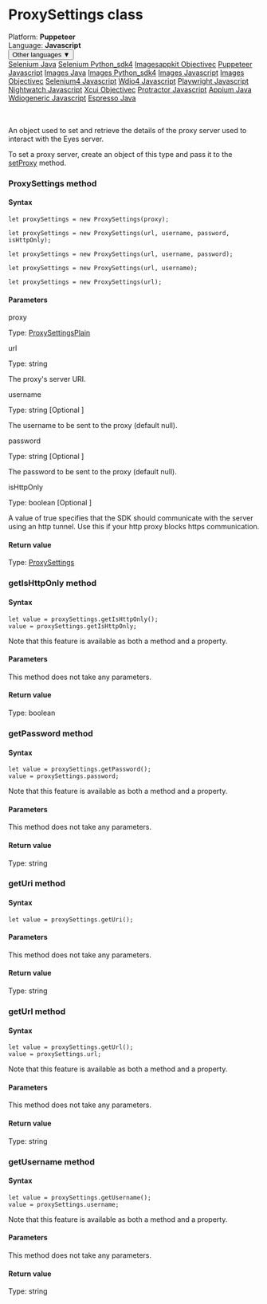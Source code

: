 # ProxySettings class
<div class='platform-bar-container-div'><div class='platform-bar-div'>Platform:  <b> Puppeteer</b>
</div><div class='platform-bar-div'>Language: <b>Javascript</b></div><div class='dropdown-button-container-div'><button class='sdk-language-dropdown-button'>Other languages ▼</button><div class='dropdown-content'>
<a href='../../selenium/java/proxysettings'>Selenium Java</a>
<a href='../../selenium/python_sdk4/proxysettings'>Selenium Python_sdk4</a>
<a href='../../imagesappkit/objectivec/proxysettings'>Imagesappkit Objectivec</a>
<a href='../../puppeteer/javascript/proxysettings'>Puppeteer Javascript</a>
<a href='../../images/java/proxysettings'>Images Java</a>
<a href='../../images/python_sdk4/proxysettings'>Images Python_sdk4</a>
<a href='../../images/javascript/proxysettings'>Images Javascript</a>
<a href='../../images/objectivec/proxysettings'>Images Objectivec</a>
<a href='../../selenium4/javascript/proxysettings'>Selenium4 Javascript</a>
<a href='../../wdio4/javascript/proxysettings'>Wdio4 Javascript</a>
<a href='../../playwright/javascript/proxysettings'>Playwright Javascript</a>
<a href='../../nightwatch/javascript/proxysettings'>Nightwatch Javascript</a>
<a href='../../xcui/objectivec/proxysettings'>Xcui Objectivec</a>
<a href='../../protractor/javascript/proxysettings'>Protractor Javascript</a>
<a href='../../appium/java/proxysettings'>Appium Java</a>
<a href='../../wdiogeneric/javascript/proxysettings'>Wdiogeneric Javascript</a>
<a href='../../espresso/java/proxysettings'>Espresso Java</a>
</div></div><br /><br /></div>




An object used to set and retrieve the details of the proxy server used to interact with the Eyes server.

To set a proxy server, create an object of this type and pass it to the [setProxy](./eyes#setproxy-method) method.



### ProxySettings method
#### Syntax


    let proxySettings = new ProxySettings(proxy);
    
    let proxySettings = new ProxySettings(url, username, password, isHttpOnly);
    
    let proxySettings = new ProxySettings(url, username, password);
    
    let proxySettings = new ProxySettings(url, username);
    
    let proxySettings = new ProxySettings(url);
    

#### Parameters

proxy

Type: [ProxySettingsPlain](./proxysettingsplain)

url

Type: string

The proxy's server URI.

username

Type: string \[Optional \]

The username to be sent to the proxy (default null).

password

Type: string \[Optional \]

The password to be sent to the proxy (default null).

isHttpOnly

Type: boolean \[Optional \]

A value of true specifies that the SDK should communicate with the server using an http tunnel. Use this if your http proxy blocks https communication.

#### Return value

Type:  [ProxySettings](./proxysettings)


### getIsHttpOnly method
#### Syntax


    let value = proxySettings.getIsHttpOnly();
    value = proxySettings.getIsHttpOnly;
    

Note that this feature is available as both a method and a property.

#### Parameters

This method does not take any parameters.

#### Return value

Type:  boolean

### getPassword method
#### Syntax


    let value = proxySettings.getPassword();
    value = proxySettings.password;
    

Note that this feature is available as both a method and a property.

#### Parameters

This method does not take any parameters.

#### Return value

Type:  string

### getUri method
#### Syntax


    let value = proxySettings.getUri();
    

#### Parameters

This method does not take any parameters.

#### Return value

Type:  string

### getUrl method
#### Syntax


    let value = proxySettings.getUrl();
    value = proxySettings.url;
    

Note that this feature is available as both a method and a property.

#### Parameters

This method does not take any parameters.

#### Return value

Type:  string

### getUsername method
#### Syntax


    let value = proxySettings.getUsername();
    value = proxySettings.username;
    

Note that this feature is available as both a method and a property.

#### Parameters

This method does not take any parameters.

#### Return value

Type:  string
